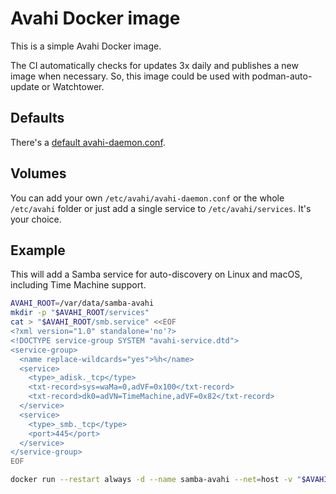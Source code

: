 # Avahi Docker image

This is a simple Avahi Docker image.

The CI automatically checks for updates 3x daily and publishes a new image when necessary. So, this image could be used with podman-auto-update or Watchtower.

## Defaults

There's a [default avahi-daemon.conf](https://github.com/ensody/avahi/blob/main/avahi-daemon.conf).

## Volumes

You can add your own `/etc/avahi/avahi-daemon.conf` or the whole `/etc/avahi` folder or just add a single service to `/etc/avahi/services`. It's your choice.

## Example

This will add a Samba service for auto-discovery on Linux and macOS, including Time Machine support.

```sh
AVAHI_ROOT=/var/data/samba-avahi
mkdir -p "$AVAHI_ROOT/services"
cat > "$AVAHI_ROOT/smb.service" <<EOF
<?xml version="1.0" standalone='no'?>
<!DOCTYPE service-group SYSTEM "avahi-service.dtd">
<service-group>
  <name replace-wildcards="yes">%h</name>
  <service>
    <type>_adisk._tcp</type>
    <txt-record>sys=waMa=0,adVF=0x100</txt-record>
    <txt-record>dk0=adVN=TimeMachine,adVF=0x82</txt-record>
  </service>
  <service>
    <type>_smb._tcp</type>
    <port>445</port>
  </service>
</service-group>
EOF

docker run --restart always -d --name samba-avahi --net=host -v "$AVAHI_ROOT/services:/etc/avahi/services" ghcr.io/ensody/avahi:latest
```
